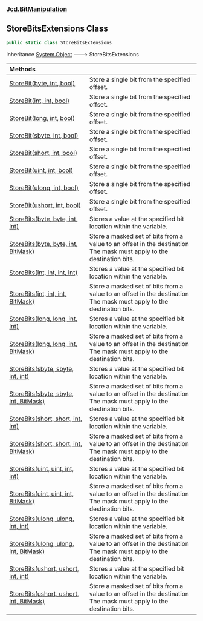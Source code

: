 ### [Jcd.BitManipulation](Jcd_BitManipulation.md 'Jcd.BitManipulation')
## StoreBitsExtensions Class
```csharp
public static class StoreBitsExtensions
```

Inheritance [System.Object](https://docs.microsoft.com/en-us/dotnet/api/System.Object 'System.Object') &#129106; StoreBitsExtensions  

| Methods | |
| :--- | :--- |
| [StoreBit(byte, int, bool)](Jcd_BitManipulation_StoreBitsExtensions_StoreBit(byte_int_bool).md 'Jcd.BitManipulation.StoreBitsExtensions.StoreBit(byte, int, bool)') | Store a single bit from the specified offset.<br/> |
| [StoreBit(int, int, bool)](Jcd_BitManipulation_StoreBitsExtensions_StoreBit(int_int_bool).md 'Jcd.BitManipulation.StoreBitsExtensions.StoreBit(int, int, bool)') | Store a single bit from the specified offset.<br/> |
| [StoreBit(long, int, bool)](Jcd_BitManipulation_StoreBitsExtensions_StoreBit(long_int_bool).md 'Jcd.BitManipulation.StoreBitsExtensions.StoreBit(long, int, bool)') | Store a single bit from the specified offset.<br/> |
| [StoreBit(sbyte, int, bool)](Jcd_BitManipulation_StoreBitsExtensions_StoreBit(sbyte_int_bool).md 'Jcd.BitManipulation.StoreBitsExtensions.StoreBit(sbyte, int, bool)') | Store a single bit from the specified offset.<br/> |
| [StoreBit(short, int, bool)](Jcd_BitManipulation_StoreBitsExtensions_StoreBit(short_int_bool).md 'Jcd.BitManipulation.StoreBitsExtensions.StoreBit(short, int, bool)') | Store a single bit from the specified offset.<br/> |
| [StoreBit(uint, int, bool)](Jcd_BitManipulation_StoreBitsExtensions_StoreBit(uint_int_bool).md 'Jcd.BitManipulation.StoreBitsExtensions.StoreBit(uint, int, bool)') | Store a single bit from the specified offset.<br/> |
| [StoreBit(ulong, int, bool)](Jcd_BitManipulation_StoreBitsExtensions_StoreBit(ulong_int_bool).md 'Jcd.BitManipulation.StoreBitsExtensions.StoreBit(ulong, int, bool)') | Store a single bit from the specified offset.<br/> |
| [StoreBit(ushort, int, bool)](Jcd_BitManipulation_StoreBitsExtensions_StoreBit(ushort_int_bool).md 'Jcd.BitManipulation.StoreBitsExtensions.StoreBit(ushort, int, bool)') | Store a single bit from the specified offset.<br/> |
| [StoreBits(byte, byte, int, int)](Jcd_BitManipulation_StoreBitsExtensions_StoreBits(byte_byte_int_int).md 'Jcd.BitManipulation.StoreBitsExtensions.StoreBits(byte, byte, int, int)') | Stores a value at the specified bit location within the variable.<br/> |
| [StoreBits(byte, byte, int, BitMask)](Jcd_BitManipulation_StoreBitsExtensions_StoreBits(byte_byte_int_Jcd_BitManipulation_BitMask).md 'Jcd.BitManipulation.StoreBitsExtensions.StoreBits(byte, byte, int, Jcd.BitManipulation.BitMask)') | Store a masked set of bits from a value to an offset in the destination<br/>The mask must apply to the destination bits.<br/> |
| [StoreBits(int, int, int, int)](Jcd_BitManipulation_StoreBitsExtensions_StoreBits(int_int_int_int).md 'Jcd.BitManipulation.StoreBitsExtensions.StoreBits(int, int, int, int)') | Stores a value at the specified bit location within the variable.<br/> |
| [StoreBits(int, int, int, BitMask)](Jcd_BitManipulation_StoreBitsExtensions_StoreBits(int_int_int_Jcd_BitManipulation_BitMask).md 'Jcd.BitManipulation.StoreBitsExtensions.StoreBits(int, int, int, Jcd.BitManipulation.BitMask)') | Store a masked set of bits from a value to an offset in the destination<br/>The mask must apply to the destination bits.<br/> |
| [StoreBits(long, long, int, int)](Jcd_BitManipulation_StoreBitsExtensions_StoreBits(long_long_int_int).md 'Jcd.BitManipulation.StoreBitsExtensions.StoreBits(long, long, int, int)') | Stores a value at the specified bit location within the variable.<br/> |
| [StoreBits(long, long, int, BitMask)](Jcd_BitManipulation_StoreBitsExtensions_StoreBits(long_long_int_Jcd_BitManipulation_BitMask).md 'Jcd.BitManipulation.StoreBitsExtensions.StoreBits(long, long, int, Jcd.BitManipulation.BitMask)') | Store a masked set of bits from a value to an offset in the destination<br/>The mask must apply to the destination bits.<br/> |
| [StoreBits(sbyte, sbyte, int, int)](Jcd_BitManipulation_StoreBitsExtensions_StoreBits(sbyte_sbyte_int_int).md 'Jcd.BitManipulation.StoreBitsExtensions.StoreBits(sbyte, sbyte, int, int)') | Stores a value at the specified bit location within the variable.<br/> |
| [StoreBits(sbyte, sbyte, int, BitMask)](Jcd_BitManipulation_StoreBitsExtensions_StoreBits(sbyte_sbyte_int_Jcd_BitManipulation_BitMask).md 'Jcd.BitManipulation.StoreBitsExtensions.StoreBits(sbyte, sbyte, int, Jcd.BitManipulation.BitMask)') | Store a masked set of bits from a value to an offset in the destination<br/>The mask must apply to the destination bits.<br/> |
| [StoreBits(short, short, int, int)](Jcd_BitManipulation_StoreBitsExtensions_StoreBits(short_short_int_int).md 'Jcd.BitManipulation.StoreBitsExtensions.StoreBits(short, short, int, int)') | Stores a value at the specified bit location within the variable.<br/> |
| [StoreBits(short, short, int, BitMask)](Jcd_BitManipulation_StoreBitsExtensions_StoreBits(short_short_int_Jcd_BitManipulation_BitMask).md 'Jcd.BitManipulation.StoreBitsExtensions.StoreBits(short, short, int, Jcd.BitManipulation.BitMask)') | Store a masked set of bits from a value to an offset in the destination<br/>The mask must apply to the destination bits.<br/> |
| [StoreBits(uint, uint, int, int)](Jcd_BitManipulation_StoreBitsExtensions_StoreBits(uint_uint_int_int).md 'Jcd.BitManipulation.StoreBitsExtensions.StoreBits(uint, uint, int, int)') | Stores a value at the specified bit location within the variable.<br/> |
| [StoreBits(uint, uint, int, BitMask)](Jcd_BitManipulation_StoreBitsExtensions_StoreBits(uint_uint_int_Jcd_BitManipulation_BitMask).md 'Jcd.BitManipulation.StoreBitsExtensions.StoreBits(uint, uint, int, Jcd.BitManipulation.BitMask)') | Store a masked set of bits from a value to an offset in the destination<br/>The mask must apply to the destination bits.<br/> |
| [StoreBits(ulong, ulong, int, int)](Jcd_BitManipulation_StoreBitsExtensions_StoreBits(ulong_ulong_int_int).md 'Jcd.BitManipulation.StoreBitsExtensions.StoreBits(ulong, ulong, int, int)') | Stores a value at the specified bit location within the variable.<br/> |
| [StoreBits(ulong, ulong, int, BitMask)](Jcd_BitManipulation_StoreBitsExtensions_StoreBits(ulong_ulong_int_Jcd_BitManipulation_BitMask).md 'Jcd.BitManipulation.StoreBitsExtensions.StoreBits(ulong, ulong, int, Jcd.BitManipulation.BitMask)') | Store a masked set of bits from a value to an offset in the destination<br/>The mask must apply to the destination bits.<br/> |
| [StoreBits(ushort, ushort, int, int)](Jcd_BitManipulation_StoreBitsExtensions_StoreBits(ushort_ushort_int_int).md 'Jcd.BitManipulation.StoreBitsExtensions.StoreBits(ushort, ushort, int, int)') | Stores a value at the specified bit location within the variable.<br/> |
| [StoreBits(ushort, ushort, int, BitMask)](Jcd_BitManipulation_StoreBitsExtensions_StoreBits(ushort_ushort_int_Jcd_BitManipulation_BitMask).md 'Jcd.BitManipulation.StoreBitsExtensions.StoreBits(ushort, ushort, int, Jcd.BitManipulation.BitMask)') | Store a masked set of bits from a value to an offset in the destination<br/>The mask must apply to the destination bits.<br/> |
